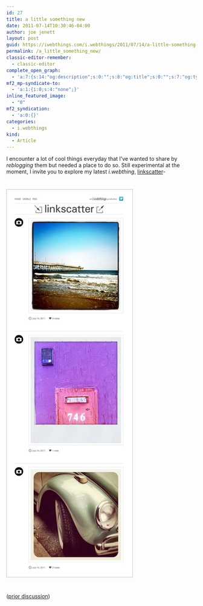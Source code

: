 ```yaml
---
id: 27
title: a little something new
date: 2011-07-14T10:30:46-04:00
author: joe jenett
layout: post
guid: https://iwebthings.com/i.webthings/2011/07/14/a-little-something-new/
permalink: /a_little_something_new/
classic-editor-remember:
  - classic-editor
complete_open_graph:
  - 'a:7:{s:14:"og:description";s:0:"";s:8:"og:title";s:0:"";s:7:"og:type";s:0:"";s:12:"twitter:card";s:7:"summary";s:15:"twitter:creator";s:0:"";s:19:"twitter:description";s:0:"";s:8:"og:image";s:0:"";}'
mf2_mp-syndicate-to:
  - 'a:1:{i:0;s:4:"none";}'
inline_featured_image:
  - "0"
mf2_syndication:
  - 'a:0:{}'
categories:
  - i.webthings
kind:
  - Article
---
```

I encounter a lot of cool things everyday that I&#8217;ve wanted to share by _reblogging_ them but needed a place to do so. Still experimental at the moment, I invite you to explore my latest _i.webthing_, [linkscatter](http://linkscatter.com/)-

[<img style="border: none; margin: 24px 0;" src="/images/lscatter.jpg" alt="linkscatter" />](http://linkscatter.com/ "linkscatter")

([prior discussion](https://disqus.com/home/discussion/iwebthings/iwebthings_a_little_something_new/))